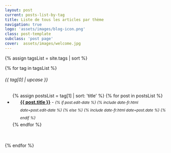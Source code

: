 ```yaml
---
layout: post
current: posts-list-by-tag
title: Liste de tous les articles par thème
navigation: true
logo: 'assets/images/blog-icon.png'
class: post-template
subclass: 'post page'
cover:  assets/images/welcome.jpg
---
```


<!-- Due to the page being specific, style will be defined directly here -->
<!-- Ordering tags -->
{% assign tagsList = site.tags | sort %}

{% for tag in tagsList %}
  <h6>{{ tag[0] | upcase }}</h6>
  <ul class="list-unstyled" style="margin-bottom: 3rem;">
    {% assign postsList = tag[1] | sort: 'title' %}
    {% for post in postsList %}
      <li style="padding-left: 1.5rem; line-height: 1.5rem !important;">
        <a href="{{ site.baseurl }}{{ post.url | replace: '/' }}"><strong>{{ post.title }}</strong></a> - 
        <i>
          <small>
            {% if post.edit-date %}
              {% include date-fr.html date=post.edit-date %}
            {% else %}
              {% include date-fr.html date=post.date %}
            {% endif %}
          </small>
        </i>
      </li>
    {% endfor %}
  </ul>
{% endfor %}
